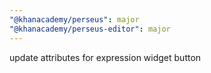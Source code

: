 ```yaml
---
"@khanacademy/perseus": major
"@khanacademy/perseus-editor": major
---
```


update attributes for expression widget button
